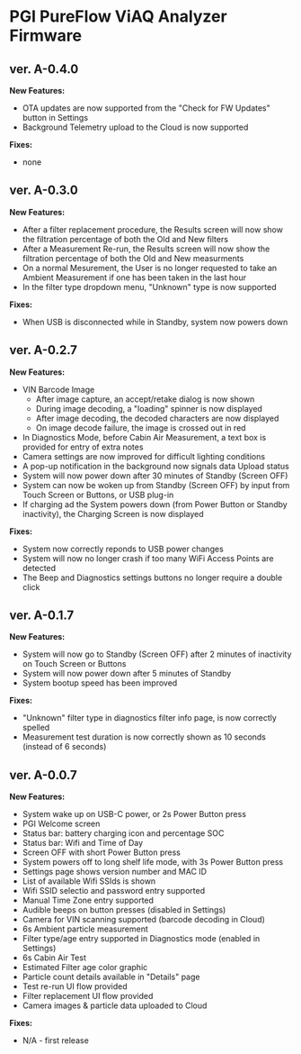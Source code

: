 # PGI PureFlow ViAQ Analyzer Firmware

## ver. A-0.4.0

**New Features:**
* OTA updates are now supported from the "Check for FW Updates" button in Settings
* Background Telemetry upload to the Cloud is now supported

**Fixes:**
* none


## ver. A-0.3.0

**New Features:**
* After a filter replacement procedure, the Results screen will now show the filtration percentage of both the Old and New filters
* After a Measurement Re-run, the Results screen will now show the filtration percentage of both the Old and New measurments
* On a normal Mesurement, the User is no longer requested to take an Ambient Measurement if one has been taken in the last hour
* In the filter type dropdown menu, "Unknown" type is now supported

**Fixes:**
* When USB is disconnected while in Standby, system now powers down


## ver. A-0.2.7

**New Features:**
* VIN Barcode Image
  * After image capture, an accept/retake dialog is now shown 
  * During image decoding, a "loading" spinner is now displayed
  * After image decoding, the decoded characters are now displayed
  * On image decode failure, the image is crossed out in red
* In Diagnostics Mode, before Cabin Air Measurement, a text box is provided for entry of extra notes
* Camera settings are now improved for difficult lighting conditions
* A pop-up notification in the background now signals data Upload status
* System will now power down after 30 minutes of Standby (Screen OFF) 
* System can now be woken up from Standby (Screen OFF) by input from Touch Screen or Buttons, or USB plug-in
* If charging ad the System powers down (from Power Button or Standby inactivity), the Charging Screen is now displayed 

**Fixes:**
* System now correctly reponds to USB power changes
* System will now no longer crash if too many WiFi Access Points are detected
* The Beep and Diagnostics settings buttons no longer require a double click


## ver. A-0.1.7

**New Features:**
* System will now go to Standby (Screen OFF) after 2 minutes of inactivity on Touch Screen or Buttons 
* System will now power down after 5 minutes of Standby
* System bootup speed has been improved

**Fixes:**
* "Unknown" filter type in diagnostics filter info page, is now correctly spelled
* Measurement test duration is now correctly shown as 10 seconds (instead of 6 seconds)


## ver. A-0.0.7

**New Features:**
* System wake up on USB-C power, or 2s Power Button press
* PGI Welcome screen
* Status bar: battery charging icon and percentage SOC
* Status bar: Wifi and Time of Day
* Screen OFF with short Power Button press
* System powers off to long shelf life mode, with 3s Power Button press
* Settings page shows version number and MAC ID
* List of available Wifi SSIds is shown
* Wifi SSID selectio and password entry supported
* Manual Time Zone entry supported
* Audible beeps on button presses (disabled in Settings)
* Camera for VIN scanning supported (barcode decoding in Cloud)
* 6s Ambient particle measurement
* Filter type/age entry supported in Diagnostics mode (enabled in Settings)
* 6s Cabin Air Test
* Estimated Filter age color graphic
* Particle count details available in "Details" page
* Test re-run UI flow provided
* Filter replacement UI flow provided  
* Camera images & particle data uploaded to Cloud

**Fixes:**
* N/A - first release